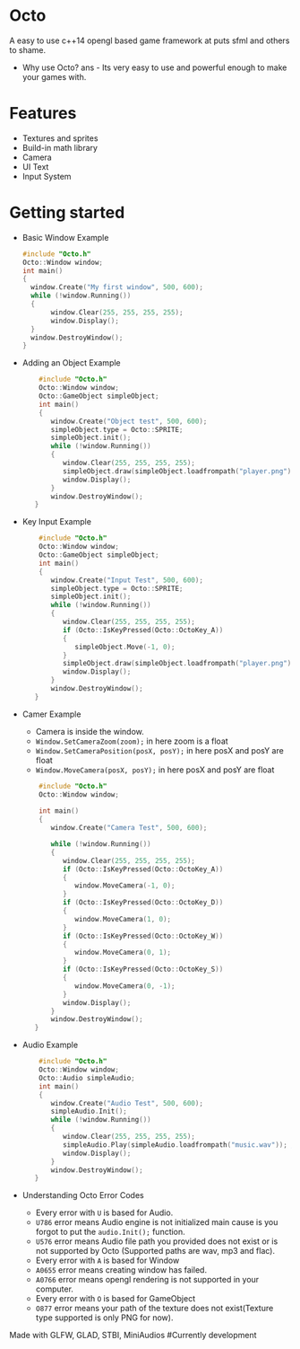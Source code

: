 # Octo
A easy to use c++14 opengl based game framework at puts sfml and others to shame.

* Why use Octo?
ans - Its very easy to use and powerful enough to make your games with.

# Features
  * Textures and sprites
  * Build-in math library
  * Camera
  * UI Text
  * Input System

# Getting started
  * Basic Window Example
    ```cpp
    #include "Octo.h"
    Octo::Window window;
    int main()
    {
      window.Create("My first window", 500, 600);
      while (!window.Running())
      {
           window.Clear(255, 255, 255, 255);
           window.Display();
      }
      window.DestroyWindow();
    }
    ```
 * Adding an Object Example
   ```cpp
       #include "Octo.h"
       Octo::Window window;
       Octo::GameObject simpleObject;
       int main()
       {
          window.Create("Object test", 500, 600);
          simpleObject.type = Octo::SPRITE;
          simpleObject.init();
          while (!window.Running())
          {
             window.Clear(255, 255, 255, 255);
             simpleObject.draw(simpleObject.loadfrompath("player.png"));
             window.Display();
          }
          window.DestroyWindow();
      }
   ```
* Key Input Example
   ```cpp
       #include "Octo.h"
       Octo::Window window;
       Octo::GameObject simpleObject;
       int main()
       {
          window.Create("Input Test", 500, 600);
          simpleObject.type = Octo::SPRITE;
          simpleObject.init();
          while (!window.Running())
          {
             window.Clear(255, 255, 255, 255);
             if (Octo::IsKeyPressed(Octo::OctoKey_A))
             {
                simpleObject.Move(-1, 0);
             }
             simpleObject.draw(simpleObject.loadfrompath("player.png"));
             window.Display();
          }
          window.DestroyWindow();
      }
   ```
* Camer Example
  - Camera is inside the window.
  - ```Window.SetCameraZoom(zoom);``` in here zoom is a float
  - ```Window.SetCameraPosition(posX, posY);``` in here posX and posY are float
  - ```Window.MoveCamera(posX, posY);``` in here posX and posY are float

   ```cpp
       #include "Octo.h"
       Octo::Window window;
            
       int main()
       {
          window.Create("Camera Test", 500, 600);

          while (!window.Running())
          {
             window.Clear(255, 255, 255, 255);
             if (Octo::IsKeyPressed(Octo::OctoKey_A))
             {
                window.MoveCamera(-1, 0);
             }
             if (Octo::IsKeyPressed(Octo::OctoKey_D))
             {
                window.MoveCamera(1, 0);
             }
             if (Octo::IsKeyPressed(Octo::OctoKey_W))
             {
                window.MoveCamera(0, 1);
             }
             if (Octo::IsKeyPressed(Octo::OctoKey_S))
             {
                window.MoveCamera(0, -1);
             }
             window.Display();
          }
          window.DestroyWindow();
      }
   ```
 * Audio Example
   ```cpp
       #include "Octo.h"
       Octo::Window window;
       Octo::Audio simpleAudio;
       int main()
       {
          window.Create("Audio Test", 500, 600);
          simpleAudio.Init();
          while (!window.Running())
          {
             window.Clear(255, 255, 255, 255);
             simpleAudio.Play(simpleAudio.loadfrompath("music.wav")); //Audio Types supported are wav, mp3 and flac
             window.Display();
          }
          window.DestroyWindow();
      }
   ```
* Understanding Octo Error Codes
  - Every error with ```U``` is based for Audio.
  - ```U786``` error means Audio engine is not initialized main cause is you forgot to put the ```audio.Init();``` function.
  - ```U576``` error means Audio file path you provided does not exist or is not supported by Octo (Supported paths are wav, mp3 and flac).
  - Every error with ```A``` is based for Window
  - ```A0655``` error means creating window has failed.
  - ```A0766``` error means opengl rendering is not supported in your computer.
  - Every error with ```O``` is based for GameObject
  - ```O877``` error means your path of the texture does not exist(Texture type supported is only PNG for now).


Made with GLFW, GLAD, STBI, MiniAudios
#Currently development
